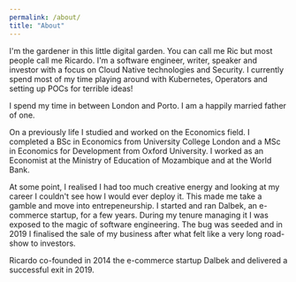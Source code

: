 ```yaml
---
permalink: /about/
title: "About"
---
```


I'm the gardener in this little digital garden. You can call me Ric but most people call me Ricardo. I'm a software engineer, writer, speaker and investor with a focus on Cloud Native technologies and Security. I currently spend most of my time playing around with Kubernetes, Operators and setting up POCs for terrible ideas! 

I spend my time in between London and Porto. I am a happily married father of one.

On a previously life I studied and worked on the Economics field. I completed a BSc in Economics from University College London and a MSc in Economics for Development from Oxford University. I worked as an Economist at the Ministry of Education of Mozambique and at the World Bank. 

At some point, I realised I had too much creative energy and looking at my career I couldn't see how I would ever deploy it. This made me take a gamble and move into entrepeneurship. I started and ran Dalbek, an e-commerce startup, for a few years. During my tenure managing it I was exposed to the magic of software engineering. The bug was seeded and in 2019 I finalised the sale of my business after what felt like a very long road-show to investors.



Ricardo co-founded in 2014 the e-commerce startup Dalbek and delivered a successful exit in 2019. 